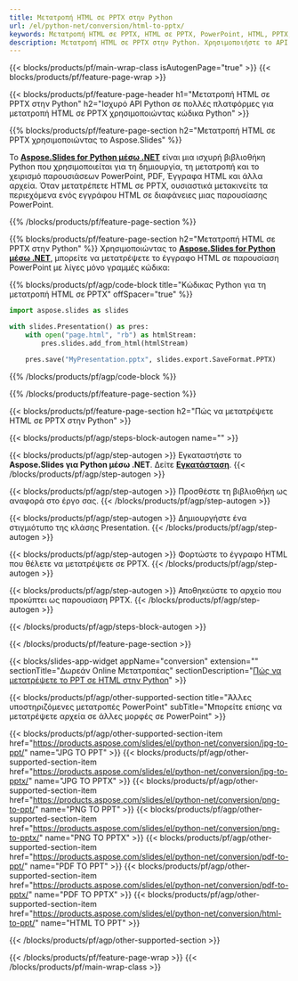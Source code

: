```yaml
---
title: Μετατροπή HTML σε PPTX στην Python
url: /el/python-net/conversion/html-to-pptx/
keywords: Μετατροπή HTML σε PPTX, HTML σε PPTX, PowerPoint, HTML, PPTX, Python API, Python Library
description: Μετατροπή HTML σε PPTX στην Python. Χρησιμοποιήστε το API βιβλιοθήκης Python για να μετατρέψετε HTML σε PowerPoint
---
```


{{< blocks/products/pf/main-wrap-class isAutogenPage="true" >}}
{{< blocks/products/pf/feature-page-wrap >}}

{{< blocks/products/pf/feature-page-header h1="Μετατροπή HTML σε PPTX στην Python" h2="Ισχυρό API Python σε πολλές πλατφόρμες για μετατροπή HTML σε PPTX χρησιμοποιώντας κώδικα Python" >}}

{{% blocks/products/pf/feature-page-section h2="Μετατροπή HTML σε PPTX χρησιμοποιώντας το Aspose.Slides" %}}

Το [**Aspose.Slides for Python μέσω .NET**](https://products.aspose.com/slides/el/python-net/) είναι μια ισχυρή βιβλιοθήκη Python που χρησιμοποιείται για τη δημιουργία, τη μετατροπή και το χειρισμό παρουσιάσεων PowerPoint, PDF, Έγγραφα HTML και άλλα αρχεία. Όταν μετατρέπετε HTML σε PPTX, ουσιαστικά μετακινείτε τα περιεχόμενα ενός εγγράφου HTML σε διαφάνειες μιας παρουσίασης PowerPoint.

{{% /blocks/products/pf/feature-page-section %}}


{{% blocks/products/pf/feature-page-section  h2="Μετατροπή HTML σε PPTX στην Python" %}}
Χρησιμοποιώντας το [**Aspose.Slides for Python μέσω .NET**](https://products.aspose.com/slides/el/python-net/), μπορείτε να μετατρέψετε το έγγραφο HTML σε παρουσίαση PowerPoint με λίγες μόνο γραμμές κώδικα:

{{% blocks/products/pf/agp/code-block title="Κώδικας Python για τη μετατροπή HTML σε PPTX" offSpacer="true" %}}
```py
import aspose.slides as slides

with slides.Presentation() as pres:
    with open("page.html", "rb") as htmlStream:
        pres.slides.add_from_html(htmlStream)

    pres.save("MyPresentation.pptx", slides.export.SaveFormat.PPTX)
```
{{% /blocks/products/pf/agp/code-block %}}

{{% /blocks/products/pf/feature-page-section %}}




{{< blocks/products/pf/feature-page-section  h2="Πώς να μετατρέψετε HTML σε PPTX στην Python" >}}


{{< blocks/products/pf/agp/steps-block-autogen name="" >}}


{{< blocks/products/pf/agp/step-autogen >}}
Εγκαταστήστε το **Aspose.Slides για Python μέσω .NET**. Δείτε [**Εγκατάσταση**](https://docs.aspose.com/slides/python-net/installation/).
{{< /blocks/products/pf/agp/step-autogen >}}

{{< blocks/products/pf/agp/step-autogen >}}
Προσθέστε τη βιβλιοθήκη ως αναφορά στο έργο σας.
{{< /blocks/products/pf/agp/step-autogen >}}

{{< blocks/products/pf/agp/step-autogen >}}
Δημιουργήστε ένα στιγμιότυπο της κλάσης Presentation.
{{< /blocks/products/pf/agp/step-autogen >}}

{{< blocks/products/pf/agp/step-autogen >}}
Φορτώστε το έγγραφο HTML που θέλετε να μετατρέψετε σε PPTX.
{{< /blocks/products/pf/agp/step-autogen >}}

{{< blocks/products/pf/agp/step-autogen >}}
Αποθηκεύστε το αρχείο που προκύπτει ως παρουσίαση PPTX.
{{< /blocks/products/pf/agp/step-autogen >}}


{{< /blocks/products/pf/agp/steps-block-autogen >}}


{{< /blocks/products/pf/feature-page-section >}}




{{< blocks/slides-app-widget  appName="conversion" extension="" sectionTitle="Δωρεάν Online Μετατροπέας" sectionDescription="[Πώς να μετατρέψετε το PPT σε HTML στην Python](https://products.aspose.com/slides/el/en/python-net/conversion/ppt-to-html/)" >}}

{{< blocks/products/pf/agp/other-supported-section title="Άλλες υποστηριζόμενες μετατροπές PowerPoint" subTitle="Μπορείτε επίσης να μετατρέψετε αρχεία σε άλλες μορφές σε PowerPoint" >}}

{{< blocks/products/pf/agp/other-supported-section-item href="https://products.aspose.com/slides/el/python-net/conversion/jpg-to-ppt/" name="JPG TO PPT" >}}
{{< blocks/products/pf/agp/other-supported-section-item href="https://products.aspose.com/slides/el/python-net/conversion/jpg-to-pptx/" name="JPG TO PPTX" >}}
{{< blocks/products/pf/agp/other-supported-section-item href="https://products.aspose.com/slides/el/python-net/conversion/png-to-ppt/" name="PNG TO PPT" >}}
{{< blocks/products/pf/agp/other-supported-section-item href="https://products.aspose.com/slides/el/python-net/conversion/png-to-pptx/" name="PNG TO PPTX" >}}
{{< blocks/products/pf/agp/other-supported-section-item href="https://products.aspose.com/slides/el/python-net/conversion/pdf-to-ppt/" name="PDF TO PPT" >}}
{{< blocks/products/pf/agp/other-supported-section-item href="https://products.aspose.com/slides/el/python-net/conversion/pdf-to-pptx/" name="PDF TO PPTX" >}}
{{< blocks/products/pf/agp/other-supported-section-item href="https://products.aspose.com/slides/el/python-net/conversion/html-to-ppt/" name="HTML TO PPT" >}}


{{< /blocks/products/pf/agp/other-supported-section >}}

{{< /blocks/products/pf/feature-page-wrap >}}
{{< /blocks/products/pf/main-wrap-class >}}